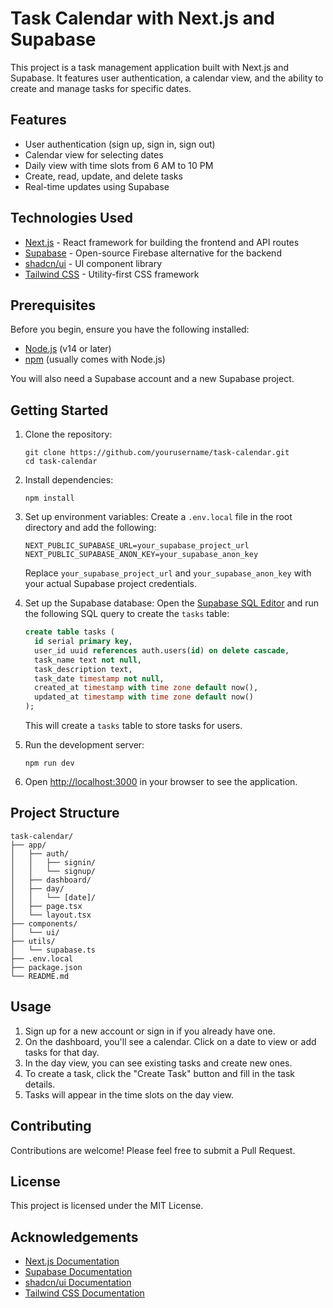 # Task Calendar with Next.js and Supabase

This project is a task management application built with Next.js and Supabase. It features user authentication, a calendar view, and the ability to create and manage tasks for specific dates.

## Features

- User authentication (sign up, sign in, sign out)
- Calendar view for selecting dates
- Daily view with time slots from 6 AM to 10 PM
- Create, read, update, and delete tasks
- Real-time updates using Supabase

## Technologies Used

- [Next.js](https://nextjs.org/) - React framework for building the frontend and API routes
- [Supabase](https://supabase.io/) - Open-source Firebase alternative for the backend
- [shadcn/ui](https://ui.shadcn.com/) - UI component library
- [Tailwind CSS](https://tailwindcss.com/) - Utility-first CSS framework

## Prerequisites

Before you begin, ensure you have the following installed:
- [Node.js](https://nodejs.org/) (v14 or later)
- [npm](https://www.npmjs.com/) (usually comes with Node.js)

You will also need a Supabase account and a new Supabase project.

## Getting Started

1. Clone the repository:
   ```
   git clone https://github.com/yourusername/task-calendar.git
   cd task-calendar
   ```

2. Install dependencies:
   ```
   npm install
   ```

3. Set up environment variables:
   Create a `.env.local` file in the root directory and add the following:
   ```
   NEXT_PUBLIC_SUPABASE_URL=your_supabase_project_url
   NEXT_PUBLIC_SUPABASE_ANON_KEY=your_supabase_anon_key
   ```
   Replace `your_supabase_project_url` and `your_supabase_anon_key` with your actual Supabase project credentials.

4. Set up the Supabase database:
   Open the [Supabase SQL Editor](https://app.supabase.io/) and run the following SQL query to create the `tasks` table:
   ```sql
   create table tasks (
     id serial primary key,
     user_id uuid references auth.users(id) on delete cascade,
     task_name text not null,
     task_description text,
     task_date timestamp not null,
     created_at timestamp with time zone default now(),
     updated_at timestamp with time zone default now()
   );
   ```
   This will create a `tasks` table to store tasks for users.

5. Run the development server:
   ```
   npm run dev
   ```

6. Open [http://localhost:3000](http://localhost:3000) in your browser to see the application.

## Project Structure

```
task-calendar/
├── app/
│   ├── auth/
│   │   ├── signin/
│   │   └── signup/
│   ├── dashboard/
│   ├── day/
│   │   └── [date]/
│   ├── page.tsx
│   └── layout.tsx
├── components/
│   └── ui/
├── utils/
│   └── supabase.ts
├── .env.local
├── package.json
└── README.md
```

## Usage

1. Sign up for a new account or sign in if you already have one.
2. On the dashboard, you'll see a calendar. Click on a date to view or add tasks for that day.
3. In the day view, you can see existing tasks and create new ones.
4. To create a task, click the "Create Task" button and fill in the task details.
5. Tasks will appear in the time slots on the day view.

## Contributing

Contributions are welcome! Please feel free to submit a Pull Request.

## License

This project is licensed under the MIT License.

## Acknowledgements

- [Next.js Documentation](https://nextjs.org/docs)
- [Supabase Documentation](https://supabase.io/docs)
- [shadcn/ui Documentation](https://ui.shadcn.com/)
- [Tailwind CSS Documentation](https://tailwindcss.com/docs)

